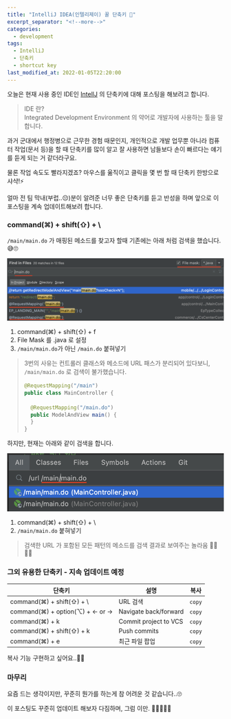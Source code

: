 ```yaml
---
title: "IntelliJ IDEA(인텔리제이) 꿀 단축키 🍯"
excerpt_separator: "<!--more-->"
categories:
  - development
tags:
  - IntelliJ
  - 단축키
  - shortcut key
last_modified_at: 2022-01-05T22:20:00
---
```


오늘은 현재 사용 중인 IDE인 [IntellJ](https://namu.wiki/w/IntelliJ%20IDEA) 의 단축키에 대해 포스팅을 해보려고 합니다.

> IDE 란?   
> Integrated Development Environment 의 약어로 개발자에 사용하는 툴을 말합니다.

과거 군대에서 행정병으로 근무한 경험 때문인지, 개인적으로 개발 업무뿐 아니라 컴퓨터 작업(문서 등)을 할 때 단축키를 많이 알고 잘 사용하면 남들보다 손이 빠르다는 얘기를 듣게 되는 거 같더라구요.

물론 작업 속도도 빨라지겠죠? 마우스를 욺직이고 클릭을 몇 번 할 때 단축키 한방으로 샤샥!⚡️ 

얼마 전 팀 막내(부럽..😔)분이 알려준 너무 좋은 단축키를 듣고 반성을 하며 앞으로 이 포스팅을 계속 업데이트해보려 합니다. 

<!--more-->


### command(⌘) + shift(⇧) + \

`/main/main.do` 가 매핑된 메소드를 찾고자 할때 기존에는 아래 처럼 검색을 했습니다. 😅🙄

![기존 방식](/images/posts/2021/10/findUrl_asis.png)

1. command(⌘) + shift(⇧) + f
1. File Mask 를 .java 로 설정
1. `/main/main.do`가 아닌 `/main.do` 붙혀넣기

> 3번의 사유는 컨트롤러 클래스와 메소드에 URL 패스가 분리되어 있다보니, `/main/main.do` 로 검색이 불가했습니다.
>     
> ```java
> @RequestMapping("/main")
> public class MainController { 
> 
>   @RequestMapping("/main.do")
>   public ModelAndView main() { 
>   } 
> }
> ```

하지만, 현재는 아래와 같이 검색을 합니다.

![현재 방식](/images/posts/2021/10/findUrl_tobe.png)

1. command(⌘) + shift(⇧) + \
2. `/main/main.do` 붙혀넣기

> 검색한 URL 가 포함된 모든 패턴의 메소드를 검색 결과로 보여주는 놀라움 ️👍🏼👍🏼


### 그외 유용한 단축키 - 지속 업데이트 예정

| 단축키                             | 설명                    |복사|
|---------------------------------|-----------------------|---|
| command(⌘) + shift(⇧) + \       | URL 검색                |`copy`|
| command(⌘) + option(⌥) + ← or → | Navigate back/forward |`copy`|
| command(⌘) + k                  | Commit project to VCS |`copy`|
| command(⌘) + shift(⇧) + k       | Push commits          |`copy`|
| command(⌘) + e                  | 최근 파일 팝업 |`copy`|


복사 기능 구현하고 싶어요..🤔😱

### 마무리

요즘 드는 생각이지만, 꾸준히 뭔가를 하는게 참 어려운 것 같습니다..🙄

이 포스팅도 꾸준히 업데이트 해보자 다짐하며, 그럼 이만. 🥕👋🏼🖐🏼
